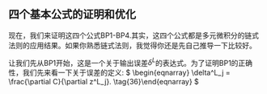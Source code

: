 ## 四个基本公式的证明和优化

现在，我们来证明这四个公式BP1-BP4.其实，这四个公式都是多元微积分的链式法则的应用结果。如果你熟悉链式法则，我觉得你还是先自己推导一下比较好。

让我们先从BP1开始，这是一个关于输出误差$\delta^L$的表达式。为了证明BP1的正确性，我们先来看一下关于误差的定义:
$
\begin{eqnarray}
  \delta^L_j = \frac{\partial C}{\partial z^L_j}.
\tag{36}\end{eqnarray}
$
